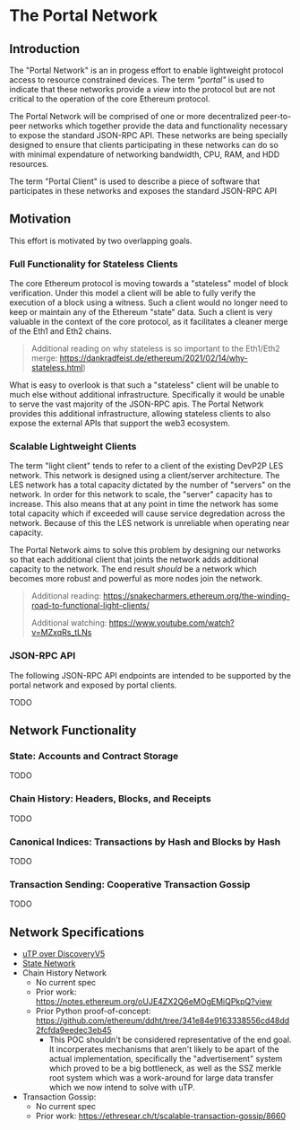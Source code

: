 # The Portal Network

## Introduction

The "Portal Network" is an in progess effort to enable lightweight protocol access to resource constrained devices.  The term *"portal"* is used to indicate that these networks provide a *view* into the protocol but are not critical to the operation of the core Ethereum protocol.


The Portal Network will be comprised of one or more decentralized peer-to-peer networks which together provide the data and functionality necessary to expose the standard JSON-RPC API.  These networks are being specially designed to ensure that clients participating in these networks can do so with minimal expendature of networking bandwidth, CPU, RAM, and HDD resources.

The term "Portal Client" is used to describe a piece of software that participates in these networks and exposes the standard JSON-RPC API

## Motivation

This effort is motivated by two overlapping goals.

### Full Functionality for Stateless Clients

The core Ethereum protocol is moving towards a "stateless" model of block verification.  Under this model a client will be able to fully verify the execution of a block using a witness.  Such a client would no longer need to keep or maintain any of the Ethereum "state" data.  Such a client is very valuable in the context of the core protocol, as it facilitates a cleaner merge of the Eth1 and Eth2 chains.  

> Additional reading on why stateless is so important to the Eth1/Eth2 merge: https://dankradfeist.de/ethereum/2021/02/14/why-stateless.html)

What is easy to overlook is that such a "stateless" client will be unable to much else without additional infrastructure.  Specifically it would be unable to serve the vast majority of the JSON-RPC apis.  The Portal Network provides this additional infrastructure, allowing stateless clients to also expose the external APIs that support the web3 ecosystem.


### Scalable Lightweight Clients

The term "light client" tends to refer to a client of the existing DevP2P LES network.  This network is designed using a client/server architecture.  The LES network has a total capacity dictated by the number of "servers" on the network.  In order for this network to scale, the "server" capacity has to increase.  This also means that at any point in time the network has some total capacity which if exceeded will cause service degredation across the network.  Because of this the LES network is unreliable when operating near capacity.

The Portal Network aims to solve this problem by designing our networks so that each additional client that joints the network adds additional capacity to the network.  The end result *should* be a network which becomes more robust and powerful as more nodes join the network.

> Additional reading: https://snakecharmers.ethereum.org/the-winding-road-to-functional-light-clients/
> 
> Additional watching: https://www.youtube.com/watch?v=MZxqRs_tLNs


### JSON-RPC API

The following JSON-RPC API endpoints are intended to be supported by the portal network and exposed by portal clients.

TODO

## Network Functionality

### State: Accounts and Contract Storage

TODO

### Chain History: Headers, Blocks, and Receipts

TODO

### Canonical Indices: Transactions by Hash and Blocks by Hash

TODO

### Transaction Sending: Cooperative Transaction Gossip

TODO


## Network Specifications

- [uTP over DiscoveryV5](./discv5-utp.md)
- [State Network](./state-network.md)
- Chain History Network
    - No current spec
    - Prior work: https://notes.ethereum.org/oUJE4ZX2Q6eMOgEMiQPkpQ?view
    - Prior Python proof-of-concept: https://github.com/ethereum/ddht/tree/341e84e9163338556cd48dd2fcfda9eedec3eb45
        - This POC shouldn't be considered representative of the end goal.  It incorperates mechanisms that aren't likely to be apart of the actual implementation, specifically the "advertisement" system which proved to be a big bottleneck, as well as the SSZ merkle root system which was a work-around for large data transfer which we now intend to solve with uTP.
- Transaction Gossip:
    - No current spec
    - Prior work: https://ethresear.ch/t/scalable-transaction-gossip/8660

